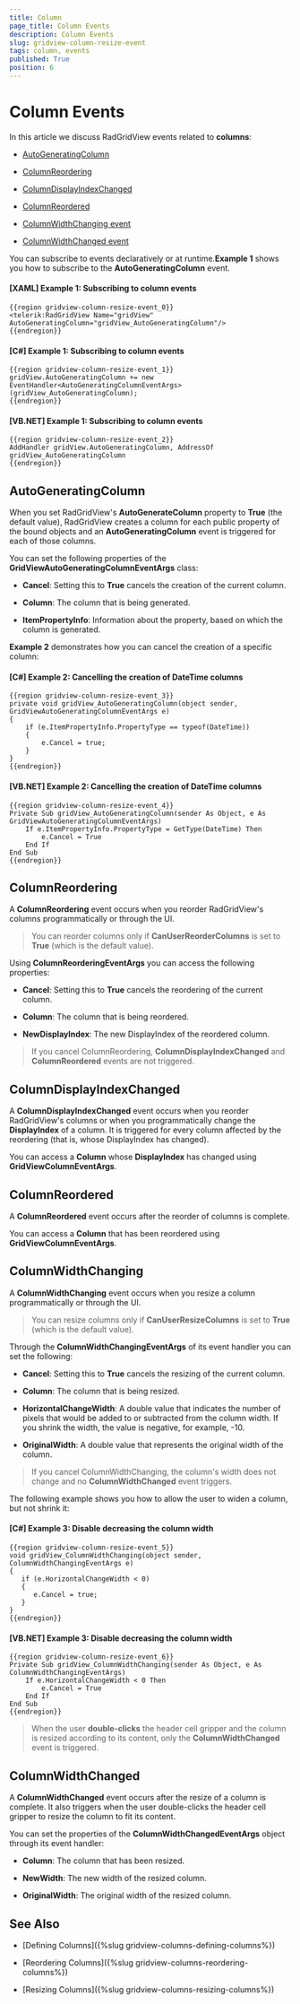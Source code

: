 ```yaml
---
title: Column
page_title: Column Events
description: Column Events
slug: gridview-column-resize-event
tags: column, events
published: True
position: 6
---
```


# Column Events

In this article we discuss RadGridView events related to **columns**:

* [AutoGeneratingColumn](#autogeneratingcolumn)

* [ColumnReordering](#columnreordering)

* [ColumnDisplayIndexChanged](#columndisplayindexchanged)

* [ColumnReordered](#columnreordered)

* [ColumnWidthChanging event](#columnwidthchanging-event)

* [ColumnWidthChanged event](#columnwidthchanged-event)

You can subscribe to events declaratively or at runtime.**Example 1** shows you how to subscribe to the **AutoGeneratingColumn** event. 

#### __[XAML] Example 1: Subscribing to column events__

	{{region gridview-column-resize-event_0}}
	<telerik:RadGridView Name="gridView" AutoGeneratingColumn="gridView_AutoGeneratingColumn"/>
	{{endregion}}

#### __[C#] Example 1: Subscribing to column events__

	{{region gridview-column-resize-event_1}}
	gridView.AutoGeneratingColumn += new EventHandler<AutoGeneratingColumnEventArgs>(gridView_AutoGeneratingColumn);
	{{endregion}}

#### __[VB.NET] Example 1: Subscribing to column events__

	{{region gridview-column-resize-event_2}}
	AddHandler gridView.AutoGeneratingColumn, AddressOf gridView_AutoGeneratingColumn
	{{endregion}}

## AutoGeneratingColumn

When you set RadGridView's **AutoGenerateColumn** property to **True** (the default value), RadGridView creates a column for each public property of the bound objects and an **AutoGeneratingColumn** event is  triggered for each of those columns.

You can set the following properties of the **GridViewAutoGeneratingColumnEventArgs** class:

* **Cancel**: Setting this to **True** cancels the creation of the current column.

* **Column**: The column that is being generated.

* **ItemPropertyInfo**: Information about the property, based on which the column is generated.

**Example 2** demonstrates how you can cancel the creation of a specific column:

#### __[C#] Example 2: Cancelling the creation of DateTime columns__

	{{region gridview-column-resize-event_3}}
    private void gridView_AutoGeneratingColumn(object sender, GridViewAutoGeneratingColumnEventArgs e)
    {
        if (e.ItemPropertyInfo.PropertyType == typeof(DateTime))
        {
            e.Cancel = true;
        }
    }
	{{endregion}}

#### __[VB.NET] Example 2: Cancelling the creation of DateTime columns__

	{{region gridview-column-resize-event_4}}
	Private Sub gridView_AutoGeneratingColumn(sender As Object, e As GridViewAutoGeneratingColumnEventArgs)
		If e.ItemPropertyInfo.PropertyType = GetType(DateTime) Then
			e.Cancel = True
		End If
	End Sub
	{{endregion}}

## ColumnReordering

A __ColumnReordering__ event occurs when you reorder RadGridView's columns programmatically or through the UI.

>You can reorder columns only if __CanUserReorderColumns__ is set to __True__ (which is the default value). 

Using __ColumnReorderingEventArgs__ you can access the following properties:

* __Cancel__: Setting this to **True** cancels the reordering of the current column.

* __Column__: The column that is being reordered.

* __NewDisplayIndex__: The new DisplayIndex of the reordered column.

>If you cancel ColumnReordering, **ColumnDisplayIndexChanged** and __ColumnReordered__ events are not triggered. 

## ColumnDisplayIndexChanged

A __ColumnDisplayIndexChanged__ event occurs when you reorder RadGridView's columns or when you programmatically change the **DisplayIndex** of a column. It is triggered for every column affected by the reordering (that is, whose DisplayIndex has changed).
 
You can access a **Column** whose **DisplayIndex** has changed using __GridViewColumnEventArgs__.

## ColumnReordered

A __ColumnReordered__ event occurs after the reorder of columns is complete.

You can access a **Column** that has been reordered using __GridViewColumnEventArgs__.

## ColumnWidthChanging

A __ColumnWidthChanging__ event occurs when you resize a column programmatically or through the UI.

>You can resize columns only if __CanUserResizeColumns__ is set to __True__ (which is the default value). 

Through the __ColumnWidthChangingEventArgs__ of its event handler you can set the following:

* __Cancel__: Setting this to **True** cancels the resizing of the current column.

* __Column__: The column that is being resized.

* __HorizontalChangeWidth__: A double value that indicates the number of pixels that would be added to or subtracted from the column width. If you shrink the width, the value is negative, for example, -10.

* __OriginalWidth__: A double value that represents the original width of the column.

>If you cancel ColumnWidthChanging, the column's width does not change and no __ColumnWidthChanged__ event triggers. 

The following example shows you how to allow the user to widen a column, but not shrink it:

#### __[C#] Example 3: Disable decreasing the column width__

	{{region gridview-column-resize-event_5}}
	void gridView_ColumnWidthChanging(object sender, ColumnWidthChangingEventArgs e)
	{ 
	   if (e.HorizontalChangeWidth < 0)
	   {
	      e.Cancel = true;
	   }
	}
	{{endregion}}

#### __[VB.NET] Example 3: Disable decreasing the column width__

	{{region gridview-column-resize-event_6}}
	Private Sub gridView_ColumnWidthChanging(sender As Object, e As ColumnWidthChangingEventArgs)
		If e.HorizontalChangeWidth < 0 Then
	  		e.Cancel = True
	 	End If
	End Sub
	{{endregion}}

>When the user __double-clicks__ the header cell gripper and the column is resized according to its content, only the  __ColumnWidthChanged__ event is triggered.

## ColumnWidthChanged

A __ColumnWidthChanged__ event occurs after the resize of a column is complete. It also triggers when the user double-clicks the header cell gripper to resize the column to fit its content.

You can set the properties of the __ColumnWidthChangedEventArgs__ object through its event handler: 

* __Column__: The column that has been resized.

* __NewWidth__: The new width of the resized column.

* __OriginalWidth__: The original width of the resized column.

## See Also

* [Defining Columns]({%slug gridview-columns-defining-columns%})

* [Reordering Columns]({%slug gridview-columns-reordering-columns%})

* [Resizing Columns]({%slug gridview-columns-resizing-columns%})
